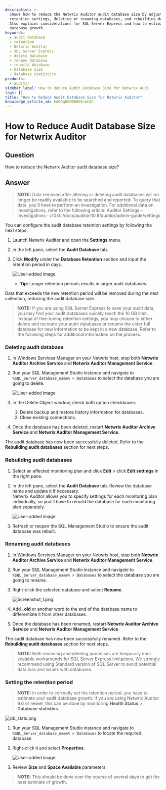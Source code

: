 ```yaml
---
description: >-
  Shows how to reduce the Netwrix Auditor audit database size by adjusting
  retention settings, deleting or renaming databases, and rebuilding databases.
  Also explains considerations for SQL Server Express and how to estimate
  database growth.
keywords:
  - audit database
  - retention
  - Netwrix Auditor
  - SQL Server Express
  - delete database
  - rename database
  - rebuild database
  - database size
  - database statistics
products:
  - auditor
sidebar_label: How to Reduce Audit Database Size for Netwrix Audi
tags: []
title: "How to Reduce Audit Database Size for Netwrix Auditor"
knowledge_article_id: kA00g000000H9cbCAC
---
```


# How to Reduce Audit Database Size for Netwrix Auditor

## Question

How to reduce the Netwrix Auditor audit database size?

## Answer

> **NOTE:** Data removed after altering or deleting audit databases will no longer be readily available to be searched and reported. To query that data, you'll have to perform an investigation. For additional data on investigations, refer to the following article: Auditor Settings – Investigations · v10.6: /docs/auditor/10.8/auditor/admin-guide/settings

You can configure the audit database retention settings by following the next steps:

1. Launch Netwrix Auditor and open the **Settings** menu.
2. In the left pane, select the **Audit Database** tab.
3. Click **Modify** under the **Database Retention** section and input the retention period in days.

   ![User-added image](images/ka04u00000117bz_0EM0g000000hGVv.png)

   - **Tip:** Longer retention periods results in larger audit databases.

Data that exceeds the new retention period will be removed during the next collection, reducing the audit database size.

> **NOTE:** If you are using SQL Server Express to save your audit data, you may find your audit databases quickly reach the 10 GB limit. Instead of fine-tuning retention settings, you may choose to either delete and recreate your audit databases or rename the older full database for new information to be kept in a new database. Refer to the following steps for additional information on the process.

### Deleting audit database

1. In Windows Services Manager on your Netwrix host, stop both **Netwrix Auditor Archive Service** and **Netwrix Auditor Management Service**.
2. Run your SQL Management Studio instance and navigate to ` %SQL_Server_database_name% > Databases` to select the database you are going to delete.

   ![User-added image](images/ka04u00000117bz_0EM70000000QIPr.png)

3. In the Delete Object window, check both option checkboxes:
   1. Delete backup and restore history information for databases.
   2. Close existing connections.
4. Once the database has been deleted, restart **Netwrix Auditor Archive Service** and **Netwrix Auditor Management Service**.

The audit database has now been successfully deleted. Refer to the **Rebuilding audit databases** section for next steps.

### Rebuilding audit databases

1. Select an affected monitoring plan and click **Edit** > click **Edit settings** in the right pane.
2. In the left pane, select the **Audit Database** tab. Review the database name and update it if necessary.  
   Netwrix Auditor allows you to specify settings for each monitoring plan individually, so you'll have to rebuild the database for each monitoring plan separately.

   ![User-added image](images/ka04u00000117bz_0EM0g000000hGWo.png)

3. Refresh or reopen the SQL Management Studio to ensure the audit database was rebuilt.

### Renaming audit databases

1. In Windows Services Manager on your Netwrix host, stop both **Netwrix Auditor Archive Service** and **Netwrix Auditor Management Service**.
2. Run your SQL Management Studio instance and navigate to ` %SQL_Server_database_name% > Databases` to select the database you are going to rename.
3. Right-click the selected database and select **Rename**.

   ![Screenshot_1.png](images/ka04u00000117bz_0EM4u000004dCnj.png)

4. Add **_old** or another word to the end of the database name to differentiate it from other databases.
5. Once the database has been renamed, restart **Netwrix Auditor Archive Service** and **Netwrix Auditor Management Service**.

The audit database has now been successfully renamed. Refer to the **Rebuilding audit databases** section for next steps.

> **NOTE:** Both renaming and deleting processes are temporary non-scalable workarounds for SQL Server Express limitations. We strongly recommend using Standard version of SQL Server to avoid potential data loss and issues with databases.

### Setting the retention period

> **NOTE:** In order to correctly set the retention period, you have to estimate your audit database growth. If you are using Netwrix Auditor 9.6 or newer, this can be done by monitoring **Health Status** > **Database statistics**.

![db_stats.png](images/ka04u00000117bz_0EM4u000008LKwz.png)

1. Run your SQL Management Studio instance and navigate to ` %SQL_Server_database_name% > Databases` to locate the required database.
2. Right-click it and select **Properties**.

   ![User-added image](images/ka04u00000117bz_0EM70000000QIQN.png)

3. Review **Size** and **Space Available** parameters.

> **NOTE:** This should be done over the course of several days to get the best estimate of growth.
